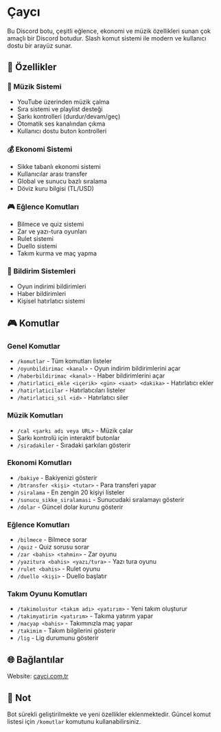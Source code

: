 # Çaycı

Bu Discord botu, çeşitli eğlence, ekonomi ve müzik özellikleri sunan çok amaçlı bir Discord botudur. Slash komut sistemi ile modern ve kullanıcı dostu bir arayüz sunar.

## 🎯 Özellikler

### 🎵 Müzik Sistemi
- YouTube üzerinden müzik çalma
- Sıra sistemi ve playlist desteği
- Şarkı kontrolleri (durdur/devam/geç)
- Otomatik ses kanalından çıkma
- Kullanıcı dostu buton kontrolleri

### 💰 Ekonomi Sistemi
- Sikke tabanlı ekonomi sistemi
- Kullanıcılar arası transfer
- Global ve sunucu bazlı sıralama
- Döviz kuru bilgisi (TL/USD)

### 🎮 Eğlence Komutları
- Bilmece ve quiz sistemi
- Zar ve yazı-tura oyunları
- Rulet sistemi
- Duello sistemi
- Takım kurma ve maç yapma

### 📢 Bildirim Sistemleri
- Oyun indirimi bildirimleri
- Haber bildirimleri
- Kişisel hatırlatıcı sistemi

## 🎮 Komutlar

### Genel Komutlar
- `/komutlar` - Tüm komutları listeler
- `/oyunbildirimac <kanal>` - Oyun indirim bildirimlerini açar
- `/haberbildirimac <kanal>` - Haber bildirimlerini açar
- `/hatirlatici_ekle <içerik> <gün> <saat> <dakika>` - Hatırlatıcı ekler
- `/hatirlaticilar` - Hatırlatıcıları listeler
- `/hatirlatici_sil <id>` - Hatırlatıcı siler

### Müzik Komutları
- `/cal <şarkı adı veya URL>` - Müzik çalar
- Şarkı kontrolü için interaktif butonlar
- `/siradakiler` - Sıradaki şarkıları gösterir

### Ekonomi Komutları
- `/bakiye` - Bakiyenizi gösterir
- `/btransfer <kişi> <tutar>` - Para transferi yapar
- `/siralama` - En zengin 20 kişiyi listeler
- `/sunucu_sikke_siralamasi` - Sunucudaki sıralamayı gösterir
- `/dolar` - Güncel dolar kurunu gösterir

### Eğlence Komutları
- `/bilmece` - Bilmece sorar
- `/quiz` - Quiz sorusu sorar
- `/zar <bahis> <tahmin>` - Zar oyunu
- `/yazitura <bahis> <yazı/tura>` - Yazı tura oyunu
- `/rulet <bahis>` - Rulet oyunu
- `/duello <kişi>` - Duello başlatır

### Takım Oyunu Komutları
- `/takimolustur <takım adı> <yatırım>` - Yeni takım oluşturur
- `/takimyatirim <yatırım>` - Takıma yatırım yapar
- `/macyap <bahis>` - Takımınızla maç yapar
- `/takimim` - Takım bilgilerini gösterir
- `/lig` - Lig durumunu gösterir

## 🌐 Bağlantılar

Website: [cayci.com.tr](https://cayci.com.tr)

## 📝 Not

Bot sürekli geliştirilmekte ve yeni özellikler eklenmektedir. Güncel komut listesi için `/komutlar` komutunu kullanabilirsiniz.

